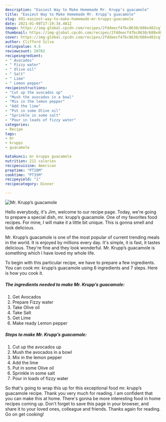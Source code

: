 ```yaml
---
description: "Easiest Way to Make Homemade Mr. Krupp’s guacamole"
title: "Easiest Way to Make Homemade Mr. Krupp’s guacamole"
slug: 691-easiest-way-to-make-homemade-mr-krupps-guacamole
date: 2021-01-08T17:19:34.401Z
image: https://img-global.cpcdn.com/recipes/2fddeecf47bc8630/680x482cq70/mr-krupps-guacamole-recipe-main-photo.jpg
thumbnail: https://img-global.cpcdn.com/recipes/2fddeecf47bc8630/680x482cq70/mr-krupps-guacamole-recipe-main-photo.jpg
cover: https://img-global.cpcdn.com/recipes/2fddeecf47bc8630/680x482cq70/mr-krupps-guacamole-recipe-main-photo.jpg
author: Clifford Silva
ratingvalue: 4.5
reviewcount: 20702
recipeingredient:
- " Avocados"
- " Fizzy water"
- " Olive oil"
- " Salt"
- " Lime"
- " Lemon pepper"
recipeinstructions:
- "Cut up the avocados up"
- "Mush the avocados in a bowl"
- "Mix in the lemon pepper"
- "Add the lime"
- "Put in some Olive oil"
- "Sprinkle in some salt"
- "Pour in loads of fizzy water"
categories:
- Recipe
tags:
- mr
- krupps
- guacamole

katakunci: mr krupps guacamole 
nutrition: 211 calories
recipecuisine: American
preptime: "PT28M"
cooktime: "PT35M"
recipeyield: "1"
recipecategory: Dinner

---
```



![Mr. Krupp’s guacamole](https://img-global.cpcdn.com/recipes/2fddeecf47bc8630/680x482cq70/mr-krupps-guacamole-recipe-main-photo.jpg)

Hello everybody, it's Jim, welcome to our recipe page. Today, we're going to prepare a special dish, mr. krupp’s guacamole. One of my favorites food recipes. For mine, I will make it a little bit unique. This is gonna smell and look delicious.

Mr. Krupp’s guacamole is one of the most popular of current trending meals in the world. It is enjoyed by millions every day. It's simple, it is fast, it tastes delicious. They're fine and they look wonderful. Mr. Krupp’s guacamole is something which I have loved my whole life.




To begin with this particular recipe, we have to prepare a few ingredients. You can cook mr. krupp’s guacamole using 6 ingredients and 7 steps. Here is how you cook it.

<!--inarticleads1-->

##### The ingredients needed to make Mr. Krupp’s guacamole:

1. Get  Avocados
1. Prepare  Fizzy water
1. Take  Olive oil
1. Take  Salt
1. Get  Lime
1. Make ready  Lemon pepper




<!--inarticleads2-->

##### Steps to make Mr. Krupp’s guacamole:

1. Cut up the avocados up
1. Mush the avocados in a bowl
1. Mix in the lemon pepper
1. Add the lime
1. Put in some Olive oil
1. Sprinkle in some salt
1. Pour in loads of fizzy water




So that's going to wrap this up for this exceptional food mr. krupp’s guacamole recipe. Thank you very much for reading. I am confident that you can make this at home. There's gonna be more interesting food in home recipes coming up. Don't forget to save this page in your browser, and share it to your loved ones, colleague and friends. Thanks again for reading. Go on get cooking!
